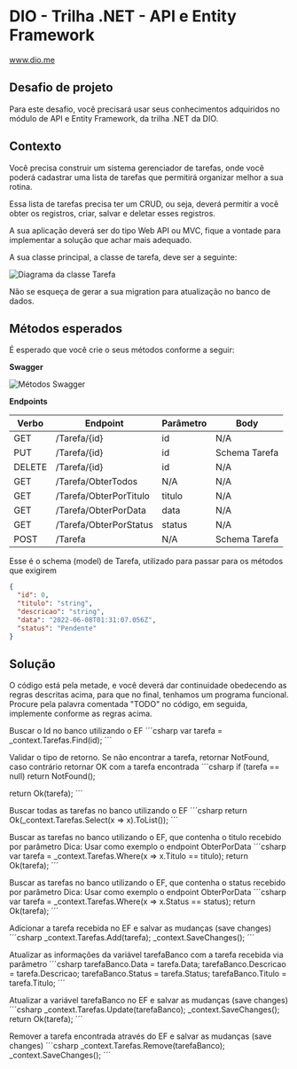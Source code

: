 # DIO - Trilha .NET - API e Entity Framework
www.dio.me

## Desafio de projeto
Para este desafio, você precisará usar seus conhecimentos adquiridos no módulo de API e Entity Framework, da trilha .NET da DIO.

## Contexto
Você precisa construir um sistema gerenciador de tarefas, onde você poderá cadastrar uma lista de tarefas que permitirá organizar melhor a sua rotina.

Essa lista de tarefas precisa ter um CRUD, ou seja, deverá permitir a você obter os registros, criar, salvar e deletar esses registros.

A sua aplicação deverá ser do tipo Web API ou MVC, fique a vontade para implementar a solução que achar mais adequado.

A sua classe principal, a classe de tarefa, deve ser a seguinte:

![Diagrama da classe Tarefa](diagrama.png)

Não se esqueça de gerar a sua migration para atualização no banco de dados.

## Métodos esperados
É esperado que você crie o seus métodos conforme a seguir:


**Swagger**


![Métodos Swagger](swagger.png)


**Endpoints**


| Verbo  | Endpoint                | Parâmetro | Body          |
|--------|-------------------------|-----------|---------------|
| GET    | /Tarefa/{id}            | id        | N/A           |
| PUT    | /Tarefa/{id}            | id        | Schema Tarefa |
| DELETE | /Tarefa/{id}            | id        | N/A           |
| GET    | /Tarefa/ObterTodos      | N/A       | N/A           |
| GET    | /Tarefa/ObterPorTitulo  | titulo    | N/A           |
| GET    | /Tarefa/ObterPorData    | data      | N/A           |
| GET    | /Tarefa/ObterPorStatus  | status    | N/A           |
| POST   | /Tarefa                 | N/A       | Schema Tarefa |

Esse é o schema (model) de Tarefa, utilizado para passar para os métodos que exigirem

```json
{
  "id": 0,
  "titulo": "string",
  "descricao": "string",
  "data": "2022-06-08T01:31:07.056Z",
  "status": "Pendente"
}
```


## Solução
O código está pela metade, e você deverá dar continuidade obedecendo as regras descritas acima, para que no final, tenhamos um programa funcional. Procure pela palavra comentada "TODO" no código, em seguida, implemente conforme as regras acima.

Buscar o Id no banco utilizando o EF
´´´csharp
  var tarefa = _context.Tarefas.Find(id);
´´´

Validar o tipo de retorno. Se não encontrar a tarefa, retornar NotFound,
caso contrário retornar OK com a tarefa encontrada
´´´csharp
  if (tarefa == null)
      return NotFound();

  return Ok(tarefa);
´´´

Buscar todas as tarefas no banco utilizando o EF
´´´csharp
  return Ok(_context.Tarefas.Select(x => x).ToList());
´´´

Buscar  as tarefas no banco utilizando o EF, que contenha o titulo recebido por parâmetro
Dica: Usar como exemplo o endpoint ObterPorData
´´´csharp
  var tarefa = _context.Tarefas.Where(x => x.Titulo == titulo);
  return Ok(tarefa);
´´´

Buscar  as tarefas no banco utilizando o EF, que contenha o status recebido por parâmetro
Dica: Usar como exemplo o endpoint ObterPorData
´´´csharp
  var tarefa = _context.Tarefas.Where(x => x.Status == status);
  return Ok(tarefa);
´´´

Adicionar a tarefa recebida no EF e salvar as mudanças (save changes)
´´´csharp
  _context.Tarefas.Add(tarefa);
  _context.SaveChanges();
´´´

Atualizar as informações da variável tarefaBanco com a tarefa recebida via parâmetro
´´´csharp
  tarefaBanco.Data = tarefa.Data;
  tarefaBanco.Descricao = tarefa.Descricao;
  tarefaBanco.Status = tarefa.Status;
  tarefaBanco.Titulo = tarefa.Titulo;
´´´

Atualizar a variável tarefaBanco no EF e salvar as mudanças (save changes)
´´´csharp
  _context.Tarefas.Update(tarefaBanco);
  _context.SaveChanges();
  return Ok(tarefa);
´´´

Remover a tarefa encontrada através do EF e salvar as mudanças (save changes)
´´´csharp
  _context.Tarefas.Remove(tarefaBanco);
  _context.SaveChanges();
´´´